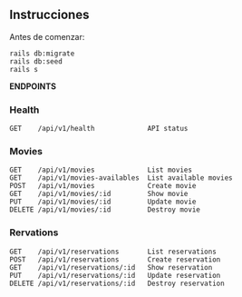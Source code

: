## Instrucciones
Antes de comenzar:
```
rails db:migrate
rails db:seed
rails s
```
**ENDPOINTS**
### Health
```
GET    /api/v1/health             API status
```
### Movies
```
GET    /api/v1/movies             List movies
GET    /api/v1/movies-availables  List available movies
POST   /api/v1/movies             Create movie
GET    /api/v1/movies/:id         Show movie
PUT    /api/v1/movies/:id         Update movie
DELETE /api/v1/movies/:id         Destroy movie
```
### Rervations
```
GET    /api/v1/reservations       List reservations
POST   /api/v1/reservations       Create reservation
GET    /api/v1/reservations/:id   Show reservation
PUT    /api/v1/reservations/:id   Update reservation
DELETE /api/v1/reservations/:id   Destroy reservation
